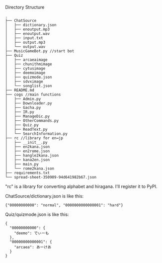 Directory Structure

```
.
├── ChatSource
│   ├── dictionary.json
│   ├── enoutput.mp3
│   ├── enoutput.wav
│   ├── input.txt
│   ├── output.mp3
│   └── output.wav
├── MusicGameBot.py //start bot
├── Quiz
│   ├── arcaeaimage
│   ├── chunithmimage
│   ├── cytusimage
│   ├── deemoimage
│   ├── quizmode.json
│   ├── sdvximage
│   └── songlist.json
├── README.md
├── cogs //main functions
│   ├── Admin.py
│   ├── Downloader.py
│   ├── Gacha.py
│   ├── IR.py
│   ├── ManageDic.py
│   ├── OtherCommands.py
│   ├── Quiz.py
│   ├── ReadText.py
│   └── SearchInformation.py
├── rc //library for en↔jp
│   ├── __init__.py
│   ├── en2kana.json
│   ├── en2rome.json
│   ├── hangle2kana.json
│   ├── kana2en.json
│   ├── main.py
│   └── rome2kana.json
├── requirements.txt
└── spread-sheet-350909-94d641982b67.json
```

"rc" is a library for converting alphabet and hiragana. I'll register it to PyPI.<br>

ChatSource/dictionary.json is like this:
```
{"00000000000": "normal", "0000000000000001": "hard"}
```
Quiz/quizmode.json is like this:
```
{
  "00000000000": {
    "deemo": でぃーも
  },
  "00000000000001": {
    "arcaea": あーけあ
  }
}
```